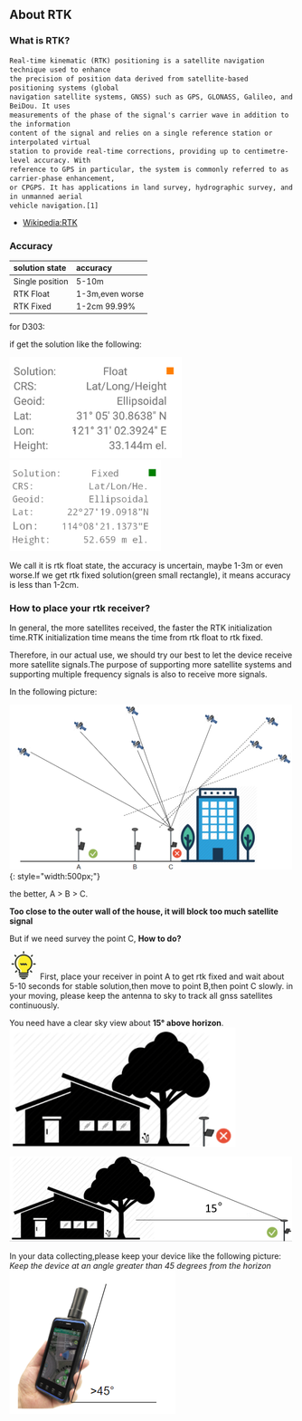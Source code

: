 ## About RTK

### What is RTK?
    Real-time kinematic (RTK) positioning is a satellite navigation technique used to enhance 
	the precision of position data derived from satellite-based positioning systems (global 
	navigation satellite systems, GNSS) such as GPS, GLONASS, Galileo, and BeiDou. It uses 
	measurements of the phase of the signal's carrier wave in addition to the information 
	content of the signal and relies on a single reference station or interpolated virtual 
	station to provide real-time corrections, providing up to centimetre-level accuracy. With
	reference to GPS in particular, the system is commonly referred to as carrier-phase enhancement,
	or CPGPS. It has applications in land survey, hydrographic survey, and in unmanned aerial 
	vehicle navigation.[1]

  - [Wikipedia:RTK](https://en.wikipedia.org/wiki/Real-time_kinematic)

### Accuracy

  | solution state | accuracy |
  | :--- | :--- |
  | Single position | 5-10m |
  | RTK Float | 1-3m,even worse |
  | RTK Fixed | 1-2cm 99.99% |
  
  for D303:
  
  if get the solution like the following:
  
  ![](images/rtk-float.png)  ![](images/rtk-fixed.png)
  
  We call it is rtk float state, the accuracy is uncertain, maybe 1-3m or even worse.If we get rtk fixed solution(green small rectangle), it means accuracy is less than 1-2cm.
  

  
### How to place your rtk receiver?
  
  In general, the more satellites received, the faster the RTK initialization time.RTK initialization time means the time from rtk float to rtk fixed.
  
  Therefore, in our actual use, we should try our best to let the device receive more satellite signals.The purpose of supporting more satellite systems and supporting multiple frequency signals is also to receive more signals.
  
  In the following picture:
  
  ![](images/rtk-place-1.png){: style="width:500px;"}
  
  the better, A > B > C.
  
  **Too close to the outer wall of the house, it will block too much satellite signal**
  
  But if we need survey the point C, **How to do?**
  
  ![](../images/tips.png) First, place your receiver in point A to get rtk fixed and wait about 5-10 seconds for stable solution,then move to point B,then point C slowly.
  in your moving, please keep the antenna to sky to track all gnss satellites continuously.
  
  You need have a clear sky view about **15° above horizon**.
  ![](images/rtk-place-2.png)
  
  ![](images/rtk-place-3.png)
  
  In your data collecting,please keep your device like the following picture:
  *Keep the device at an angle greater than 45 degrees from the horizon*
  ![](images/rtk-hold.png)
  
  